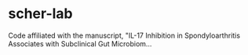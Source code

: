 # scher-lab
Code affiliated with the manuscript, "IL-17 Inhibition in Spondyloarthritis Associates with Subclinical Gut Microbiom…
